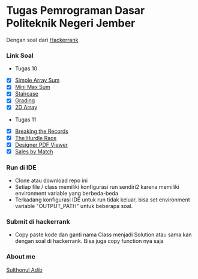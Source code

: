 # Tugas Pemrograman Dasar Politeknik Negeri Jember
Dengan soal dari [Hackerrank](https://www.hackerrank.com)

### Link Soal
* Tugas 10
- [x] [Simple Array Sum](https://www.hackerrank.com/challenges/simple-array-sum/problem)
- [x] [Mini Max Sum](https://www.hackerrank.com/challenges/mini-max-sum/problem)
- [x] [Staircase](https://www.hackerrank.com/challenges/staircase/problem)
- [x] [Grading](https://www.hackerrank.com/challenges/grading/problem)
- [x] [2D Array](https://www.hackerrank.com/challenges/2d-array/problem)
* Tugas 11
- [x] [Breaking the Records](https://www.hackerrank.com/challenges/breaking-best-and-worst-records/problem)
- [x] [The Hurdle Race](https://www.hackerrank.com/challenges/the-hurdle-race/problem)
- [x] [Designer PDF Viewer](https://www.hackerrank.com/challenges/designer-pdf-viewer/problem)
- [x] [Sales by Match](https://www.hackerrank.com/challenges/sock-merchant/problem)

### Run di IDE
- Clone atau download repo ini
- Setiap file / class memiliki konfigurasi run sendiri2 karena memiliki environment variable yang berbeda-beda
- Terkadang konfigurasi IDE untuk run tidak keluar, bisa set environment variable "OUTPUT_PATH" untuk beberapa soal.

### Submit di hackerrank
- Copy paste kode dan ganti nama Class menjadi Solution atau sama kan dengan soal di hackerrank. Bisa juga copy function nya saja

### About me
[Sulthonul Adib](https://github.com/sulthonuladib)
